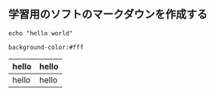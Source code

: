 ## 学習用のソフトのマークダウンを作成する

```shellscript
echo "hello world"
```
```stylesheet
background-color:#fff
```

|hello|hello|
|-----|-----|
|hello|hello|